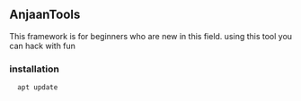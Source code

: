 ## AnjaanTools
This framework is for beginners who are new in this field. using this tool you can hack with fun

### installation
```bash
  apt update
```
